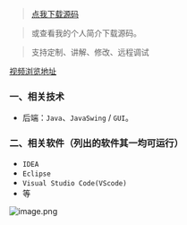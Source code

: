> [点我下载源码](https://www.notmaker.com/detail/ec8a548433e1455ca98c8a4710f9fe96/ghp) 


> 或查看我的个人简介下载源码。

> 支持定制、讲解、修改、远程调试


[视频浏览地址](https://store.ptcc9.top/manual_upload/js打飞机游戏.mp4)

### 一、相关技术
- 后端：`Java`、`JavaSwing` / `GUI`。

### 二、相关软件（列出的软件其一均可运行）
- `IDEA`
- `Eclipse`
- `Visual Studio Code(VScode)`
- 等

![image.png](https://store.ptcc9.top/notmaker/user_upload/ba15bc64d0b24c178659372c9c4386bd/2024-02-26%2020:34:02_image.png)
